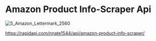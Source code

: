 # Amazon Product Info-Scraper Api

![5_Amazon_Lettermark_2560](https://user-images.githubusercontent.com/74714313/164022648-d1c61b62-46d7-413a-8905-15d5d1160b99.jpg)

https://rapidapi.com/nnate1544/api/amazon-product-info-scraper/
